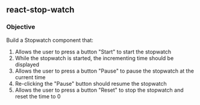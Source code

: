 ## react-stop-watch
### Objective
Build a Stopwatch component that: 

1. Allows the user to press a button "Start" to start the stopwatch
2. While the stopwatch is started, the incrementing time should be displayed
3. Allows the user to press a button "Pause" to pause the stopwatch at the current time
4. Re-clicking the "Pause" button should resume the stopwatch
5. Allows the user to press a button "Reset" to stop the stopwatch and reset the time to 0